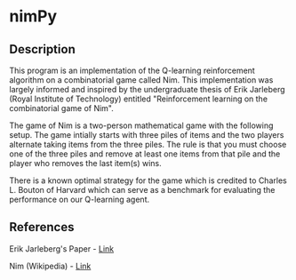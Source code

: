 # nimPy

## Description

This program is an implementation of the Q-learning reinforcement algorithm on a combinatorial game called Nim. This implementation was largely informed and inspired by the undergraduate thesis of Erik Jarleberg (Royal Institute of Technology) entitled "Reinforcement learning on the combinatorial game of Nim". 

The game of Nim is a two-person mathematical game with the following setup. The game intially starts with three piles of items and the two players alternate taking items from the three piles. The rule is that you must choose one of the three piles and remove at least one items from that pile and the player who removes the last item(s) wins. 

There is a known optimal strategy for the game which is credited to Charles L. Bouton of Harvard which can serve as a benchmark for evaluating the performance on our Q-learning agent. 

## References

Erik Jarleberg's Paper - [Link](http://www.csc.kth.se/utbildning/kth/kurser/DD143X/dkand11/Group6Lars/erikjarleberg.pdf)

Nim (Wikipedia) - [Link](https://en.wikipedia.org/wiki/Nim)
